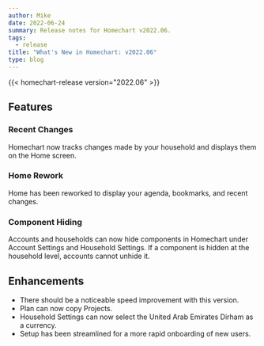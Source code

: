 ```yaml
---
author: Mike
date: 2022-06-24
summary: Release notes for Homechart v2022.06.
tags:
  - release
title: "What's New in Homechart: v2022.06"
type: blog
---
```


{{< homechart-release version="2022.06" >}}

## Features

### Recent Changes

Homechart now tracks changes made by your household and displays them on the Home screen.

### Home Rework

Home has been reworked to display your agenda, bookmarks, and recent changes.

### Component Hiding

Accounts and households can now hide components in Homechart under Account Settings and Household Settings. If a component is hidden at the household level, accounts cannot unhide it.

## Enhancements

- There should be a noticeable speed improvement with this version.
- Plan can now copy Projects.
- Household Settings can now select the United Arab Emirates Dirham as a currency.
- Setup has been streamlined for a more rapid onboarding of new users.
